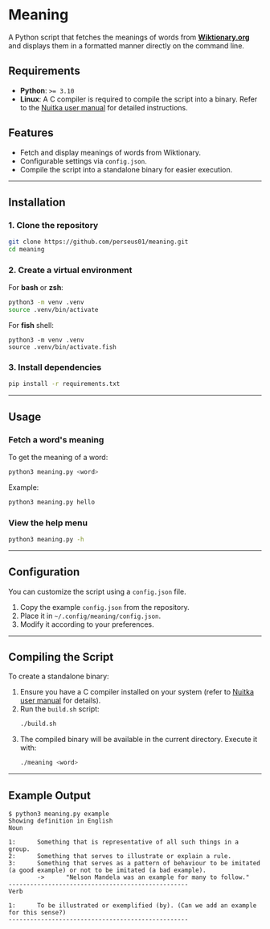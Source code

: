 # Meaning

A Python script that fetches the meanings of words from [**Wiktionary.org**](https://www.wiktionary.org/) and displays them in a formatted manner directly on the command line. 

## Requirements

- **Python**: `>= 3.10`
- **Linux**: A C compiler is required to compile the script into a binary. Refer to the [Nuitka user manual](https://nuitka.net/user-documentation/user-manual.html#c-compiler) for detailed instructions.

## Features

- Fetch and display meanings of words from Wiktionary.
- Configurable settings via `config.json`.
- Compile the script into a standalone binary for easier execution.

---

## Installation

### 1. Clone the repository
```bash
git clone https://github.com/perseus01/meaning.git
cd meaning
```

### 2. Create a virtual environment
For **bash** or **zsh**:
```bash
python3 -m venv .venv
source .venv/bin/activate
```

For **fish** shell:
```fish
python3 -m venv .venv
source .venv/bin/activate.fish
```

### 3. Install dependencies
```bash
pip install -r requirements.txt
```

---

## Usage

### Fetch a word's meaning
To get the meaning of a word:
```bash
python3 meaning.py <word>
```

Example:
```bash
python3 meaning.py hello
```

### View the help menu
```bash
python3 meaning.py -h
```

---

## Configuration

You can customize the script using a `config.json` file.  
1. Copy the example `config.json` from the repository.
2. Place it in `~/.config/meaning/config.json`.
3. Modify it according to your preferences.

---

## Compiling the Script

To create a standalone binary:
1. Ensure you have a C compiler installed on your system (refer to [Nuitka user manual](https://nuitka.net/user-documentation/user-manual.html#c-compiler) for details).
2. Run the `build.sh` script:
   ```bash
   ./build.sh
   ```
3. The compiled binary will be available in the current directory. Execute it with:
   ```bash
   ./meaning <word>
   ```

---

## Example Output

```
$ python3 meaning.py example
Showing definition in English
Noun

1:      Something that is representative of all such things in a group.
2:      Something that serves to illustrate or explain a rule.
3:      Something that serves as a pattern of behaviour to be imitated (a good example) or not to be imitated (a bad example).
        ->      "Nelson Mandela was an example for many to follow."
--------------------------------------------------
Verb

1:      To be illustrated or exemplified (by). (Can we add an example for this sense?)
--------------------------------------------------
```
